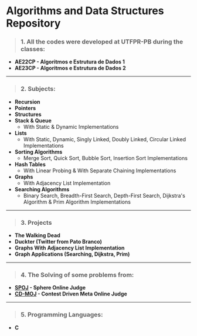 # Algorithms and Data Structures Repository

>### 1. All the codes were developed at UTFPR-PB during the classes: 
- **AE22CP - Algoritmos e Estrutura de Dados 1**
- **AE23CP - Algoritmos e Estrutura de Dados 2**
---
>### 2. Subjects:
- **Recursion**
- **Pointers**
- **Structures**
- **Stack & Queue**
    - With Static & Dynamic Implementations
- **Lists**
    - With Static, Dynamic, Singly Linked, Doubly Linked, Circular Linked Implementations
- **Sorting Algorithms**
    - Merge Sort, Quick Sort, Bubble Sort, Insertion Sort Implementations
- **Hash Tables**
    - With Linear Probing & With Separate Chaining Implementations
- **Graphs**
    - With Adjacency List Implementation
- **Searching Algorithms**
    - Binary Search, Breadth-First Search, Depth-First Search, Dijkstra's Algorithm & Prim Algorithm Implementations
---
>### 3. Projects
- **The Walking Dead**
- **Duckter (Twitter from Pato Branco)**
- **Graphs With Adjacency List Implementation**
- **Graph Applications (Searching, Dijkstra, Prim)**
----
>### 4. The Solving of some problems from:
- **[SPOJ](https://www.spoj.com/) - Sphere Online Judge** 
- **[CD-MOJ](https://moj.naquadah.com.br/cgi-bin/index.sh) - Contest Driven Meta Online Judge**
---
>### 5. Programming Languages: 
- **C**

